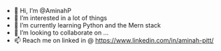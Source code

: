 - 👋 Hi, I’m @AminahP
- 👀 I’m interested in a lot of things
- 🌱 I’m currently learning Python and the Mern stack
- 💞️ I’m looking to collaborate on ...
- 📫 Reach me on linked in @ https://www.linkedin.com/in/aminah-pitt/

<!---
AminahP/AminahP is a ✨ special ✨ repository because its `README.md` (this file) appears on your GitHub profile.
You can click the Preview link to take a look at your changes.
--->
